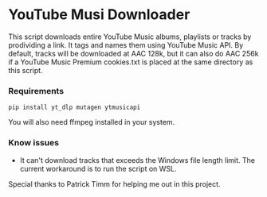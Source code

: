 # YouTube Musi Downloader
This script downloads entire YouTube Music albums, playlists or tracks by prodividing a link. It tags and names them using YouTube Music API. By default, tracks will be downloaded at AAC 128k, but it can also do AAC 256k if a YouTube Music Premium cookies.txt is placed at the same directory as this script.

### Requirements
    pip install yt_dlp mutagen ytmusicapi
You will also need ffmpeg installed in your system.

### Know issues
* It can't download tracks that exceeds the Windows file length limit. The current workaround is to run the script on WSL.
    
Special thanks to Patrick Timm for helping me out in this project.
